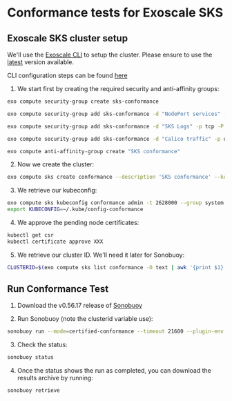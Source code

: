 # Conformance tests for Exoscale SKS

## Exoscale SKS cluster setup

We'll use the [Exoscale CLI](https://community.exoscale.com/documentation/tools/exoscale-command-line-interface/) to setup the cluster. Please ensure to use the [latest](https://github.com/exoscale/cli/releases) version available.

CLI configuration steps can be found [here](https://community.exoscale.com/documentation/tools/exoscale-command-line-interface/#configuration)

1. We start first by creating the required security and anti-affinity groups:
```bash
exo compute security-group create sks-conformance

exo compute security-group add sks-conformance -d "NodePort services" -p tcp -P 30000-32767

exo compute security-group add sks-conformance -d "SKS Logs" -p tcp -P 10250

exo compute security-group add sks-conformance -d "Calico traffic" -p udp -P 4789 -s sks-conformance

exo compute anti-affinity-group create "SKS conformance"
```

2. Now we create the cluster:
```bash
exo compute sks create conformance --description 'SKS conformance' --kubernetes-version "1.28.0" --nodepool-instance-type extra-large --nodepool-size 3 --nodepool-security-group sks-conformance --nodepool-anti-affinity-group 'SKS conformance' --nodepool-instance-prefix 'conformance' --no-exoscale-ccm --no-metrics-server
```

3. We retrieve our kubeconfig:
```bash
exo compute sks kubeconfig conformance admin -t 2628000 --group system:masters > ~/.kube/config-conformance
export KUBECONFIG=~/.kube/config-conformance
```

4. We approve the pending node certificates:
```bash
kubectl get csr
kubectl certificate approve XXX
```

5. We retrieve our cluster ID. We'll need it later for Sonobuoy:
```bash
CLUSTERID=$(exo compute sks list conformance -O text | awk '{print $1}')
```

## Run Conformance Test

1. Download the v0.56.17 release of [Sonobuoy](https://github.com/vmware-tanzu/sonobuoy/releases)

2. Run Sonobuoy (note the clusterid variable use):
```bash
sonobuoy run --mode=certified-conformance --timeout 21600 --plugin-env e2e.E2E_EXTRA_ARGS="--dns-domain=$CLUSTERID.cluster.local"
```

3. Check the status:
```bash
sonobuoy status
```

4. Once the status shows the run as completed, you can download the results archive by running:
```bash
sonobuoy retrieve
```

